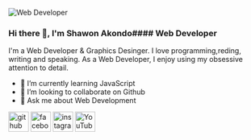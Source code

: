 ![Web Developer](https://scontent.fdac23-1.fna.fbcdn.net/v/t39.30808-6/436379613_1817844042059318_657538351879279139_n.jpg?stp=dst-jpg_s2048x2048&_nc_cat=111&ccb=1-7&_nc_sid=5f2048&_nc_eui2=AeG3lxlaJ5d036wdigUQ2NND1LVZXplDErnUtVlemUMSuYNcVjyPQcH_co8GZJXjnipWHTb6baDH4Oa07qqyzNNV&_nc_ohc=COhNMXIo-asQ7kNvgEgQTQm&_nc_ht=scontent.fdac23-1.fna&oh=00_AYDPlAw0fwV0arpDNPvP7cctqNI1C4hkQxLZwz-GdZC_Kw&oe=664D26EA)
### Hi there 👋, I'm Shawon Akondo#### Web Developer

I'm a Web Developer & Graphics Desinger. I love programming,reding, writing and speaking.
As a Web Developer, I enjoy using my obsessive attention to detail.

- 🌱 I’m currently learning JavaScript 
- 👯 I’m looking to collaborate on Github 
- 💬 Ask me about Web Development 


[<img src='https://cdn.jsdelivr.net/npm/simple-icons@3.0.1/icons/github.svg' alt='github' height='40'>](https://github.com/https://github.com/mdshawon4242)  [<img src='https://cdn.jsdelivr.net/npm/simple-icons@3.0.1/icons/facebook.svg' alt='facebook' height='40'>](https://www.facebook.com/20Shawon)  [<img src='https://cdn.jsdelivr.net/npm/simple-icons@3.0.1/icons/instagram.svg' alt='instagram' height='40'>](https://www.instagram.com/20shawon/)  [<img src='https://cdn.jsdelivr.net/npm/simple-icons@3.0.1/icons/youtube.svg' alt='YouTube' height='40'>](https://www.youtube.com/channel/@shawonakondo3519)  

